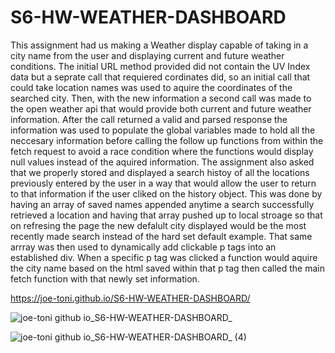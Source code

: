 # S6-HW-WEATHER-DASHBOARD
This assignment had us making a Weather display capable of taking in a city name from the user and displaying current and future weather conditions. The initial URL method provided did not contain the UV Index data but a seprate call that requiered cordinates did, so an initial call that could take location names was used to aquire the coordinates of the searched city. Then, with the new information a second call was made to the open weather api that would provide both current and future weather information. After the call returned a valid and parsed response the information was used to populate the global variables made to hold all the neccesary information before calling the follow up functions from within the fetch request to avoid a race condition where the functions would display null values instead of the aquired information. The assignment also asked that we properly stored and displayed a search histoy of all the locations previously entered by the user in a way that would allow the user to return to that information if the user cliked on the history object. This was done by having an array of saved names appended anytime a search successfully retrieved a location and having that array pushed up to local stroage so that on refresing the page the new defalult city displayed would be the most recently made search instead of the hard set default example. That same arrray was then used to dynamically add clickable p tags into an established div. When a specific p tag was clicked a function would aquire the city name based on the html saved within that p tag then called the main fetch function with that newly set information.

https://joe-toni.github.io/S6-HW-WEATHER-DASHBOARD/

![joe-toni github io_S6-HW-WEATHER-DASHBOARD_](https://user-images.githubusercontent.com/84884625/139778050-8d628f1c-51bc-4506-9e3a-1e7e87aef782.png)

![joe-toni github io_S6-HW-WEATHER-DASHBOARD_ (4)](https://user-images.githubusercontent.com/84884625/139778084-039071e8-6ff1-4b54-b3e0-0c30223dacb9.png)
